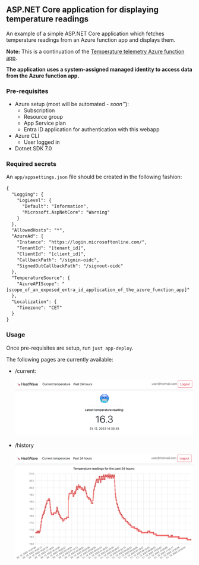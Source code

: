 ## ASP.NET Core application for displaying temperature readings

An example of a simple ASP.NET Core application which fetches temperature readings from an Azure function app and displays them.

**Note:** This is a continuation of the [Temperature telemetry Azure function app](https://github.com/tomazzazijal/iot-temp-azure-function-app).

**The application uses a system-assigned managed identity to access data from the Azure function app.**

### Pre-requisites

- Azure setup (most will be automated - _soon™_):
  - Subscription
  - Resource group
  - App Service plan
  - Entra ID application for authentication with this webapp
- Azure CLI
  - User logged in
- Dotnet SDK 7.0

### Required secrets

An `app/appsettings.json` file should be created in the following fashion:

```
{
  "Logging": {
    "LogLevel": {
      "Default": "Information",
      "Microsoft.AspNetCore": "Warning"
    }
  },
  "AllowedHosts": "*",
  "AzureAd": {
    "Instance": "https://login.microsoftonline.com/",
    "TenantId": "[tenant_id]",
    "ClientId": "[client_id]",
    "CallbackPath": "/signin-oidc",
    "SignedOutCallbackPath": "/signout-oidc"
  },
  "TemperatureSource": {
    "AzureAPIScope": "[scope_of_an_exposed_entra_id_application_of_the_azure_function_app]"
  },
  "Localization": {
    "Timezone": "CET"
  }
}
```

### Usage

Once pre-requisites are setup, run `just app-deploy`.

The following pages are currently available:

- /current:

  <img src="assets/current.png" alt="drawing" width="600"/>

- /history

  <img src="assets/history.png" alt="drawing" width="600"/>
